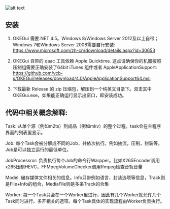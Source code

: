 ![alt text](http://www.ajivin.com/images/spsimpleportfolio/site-clearing/portfolio6_600x400.jpg)

## 安装

1. OKEGui 需要.NET 4.5。Windows 8/Windows Server 2012及以上自带；Windows 7和Windows Server 2008需要自行安装: https://www.microsoft.com/zh-cn/download/details.aspx?id=30653

2. OKEGui 自带的 qaac 工具依赖 Apple Quicktime. 这点请确保你的机器按照压制组需要正确安装了64bit iTunes 组件或者 AppleApplicationSupport: https://github.com/vcb-s/OKEGui/releases/download/4.0/AppleApplicationSupport64.msi

3. 下载最新 Release 的 zip 压缩包，解压到一个纯英文目录下。双击其中 OKEGui.exe，如果能正确运行显示出窗口，即安装成功。

## 代码中相关概念解释:

Task: 从单个源（例如m2ts）到成品（例如mkv）的整个过程。task会在主程序界面的列表里显示。

Job: 每个Task会被分解成不同的Job，并依次执行。例如抽流，压制，封装等。Job是可以独立运行的最低单位。

JobProcessror: 负责执行每个Job的命令行Warpper。比如X265Encoder调用x265压制HEVC，FFMpegVolumeChecker调用ffmpeg检查音轨音量

Model: 储存媒体文件相关的信息。Info只带例如语言、封装选项等信息，Track则是File+Info的组合，MediaFile则是多条Track的合集

Worker: 每一个Task只会在一个Worker里进行，因此有几个Worker就允许几个Task同时进行。多开相关的选项。每个Task具体的实现流程由Worker负责执行。
